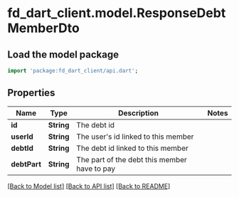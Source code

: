 # fd_dart_client.model.ResponseDebtMemberDto

## Load the model package
```dart
import 'package:fd_dart_client/api.dart';
```

## Properties
Name | Type | Description | Notes
------------ | ------------- | ------------- | -------------
**id** | **String** | The debt id | 
**userId** | **String** | The user's id linked to this member | 
**debtId** | **String** | The debt id linked to this member | 
**debtPart** | **String** | The part of the debt this member have to pay | 

[[Back to Model list]](../README.md#documentation-for-models) [[Back to API list]](../README.md#documentation-for-api-endpoints) [[Back to README]](../README.md)


